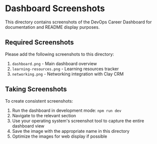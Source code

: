 # Dashboard Screenshots

This directory contains screenshots of the DevOps Career Dashboard for documentation and README display purposes.

## Required Screenshots

Please add the following screenshots to this directory:

1. `dashboard.png` - Main dashboard overview
2. `learning-resources.png` - Learning resources tracker
3. `networking.png` - Networking integration with Clay CRM

## Taking Screenshots

To create consistent screenshots:

1. Run the dashboard in development mode: `npm run dev`
2. Navigate to the relevant section
3. Use your operating system's screenshot tool to capture the entire dashboard view
4. Save the image with the appropriate name in this directory
5. Optimize the images for web display if possible